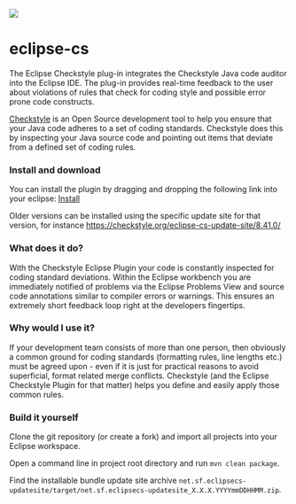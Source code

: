 [![][travis img]][travis]

# eclipse-cs
The Eclipse Checkstyle plug-in integrates the Checkstyle Java code auditor into the Eclipse IDE. 
The plug-in provides real-time feedback to the user about violations of rules that 
check for coding style and possible error prone code constructs. 

[Checkstyle](https://github.com/checkstyle/checkstyle) is an Open Source development tool to help you ensure that your Java code adheres to a set of coding standards. Checkstyle does this by inspecting your Java source code and pointing out items that deviate from a defined set of coding rules.

### Install and download
You can install the plugin by dragging and dropping the following link into your eclipse:
[Install ](http://marketplace.eclipse.org/marketplace-client-intro?mpc_install=150)

Older versions can be installed using the specific update site for that version, for instance https://checkstyle.org/eclipse-cs-update-site/8.41.0/

### What does it do?
With the Checkstyle Eclipse Plugin your code is constantly inspected for coding standard deviations. Within the Eclipse workbench you are immediately notified of problems via the Eclipse Problems View and source code annotations similar to compiler errors or warnings. 
This ensures an extremely short feedback loop right at the developers fingertips.

### Why would I use it?
If your development team consists of more than one person, then obviously a common ground for coding standards (formatting rules, line lengths etc.) must be agreed upon - even if it is just for practical reasons to avoid superficial, format related merge conflicts. 
Checkstyle (and the Eclipse Checkstyle Plugin for that matter) helps you define and easily apply those common rules.

### Build it yourself
Clone the git repository (or create a fork) and import all projects into your Eclipse workspace.

Open a command line in project root directory and run `mvn clean package`. 

Find the installable bundle update site archive `net.sf.eclipsecs-updatesite/target/net.sf.eclipsecs-updatesite_X.X.X.YYYYmmDDHHMM.zip`.

[travis]:https://travis-ci.org/checkstyle/eclipse-cs
[travis img]:https://travis-ci.org/checkstyle/eclipse-cs.svg?branch=master

